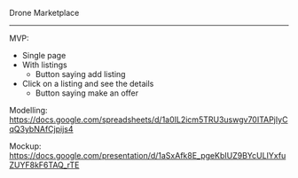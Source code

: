 Drone Marketplace
___

MVP: 

- Single page
- With listings
    - Button saying add listing
- Click on a listing and see the details 
    - Button saying make an offer
    

Modelling: https://docs.google.com/spreadsheets/d/1a0IL2icm5TRU3uswgv70ITAPjIyCqQ3ybNAfCjpijs4

Mockup: https://docs.google.com/presentation/d/1aSxAfk8E_pgeKbIUZ9BYcULIYxfuZUYF8kF6TAQ_rTE